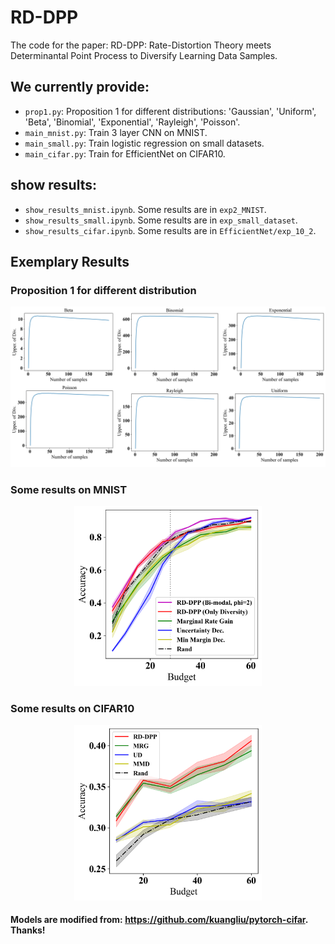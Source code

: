 # RD-DPP
The code for the paper: RD-DPP: Rate-Distortion Theory meets Determinantal Point Process to Diversify Learning Data Samples.

## We currently provide:
- ```prop1.py```: Proposition 1 for different distributions:
'Gaussian', 'Uniform', 'Beta', 'Binomial', 'Exponential', 'Rayleigh', 'Poisson'.
- ```main_mnist.py```: Train 3 layer CNN on MNIST.
- ```main_small.py```: Train logistic regression on small datasets.
- ```main_cifar.py```: Train for EfficientNet on CIFAR10. 


## show results:
- ```show_results_mnist.ipynb```. Some results are in ```exp2_MNIST```.
- ```show_results_small.ipynb```. Some results are in ```exp_small_dataset```.
- ```show_results_cifar.ipynb```. Some results are in ```EfficientNet/exp_10_2```.


## Exemplary Results
### Proposition 1 for different distribution

<div align="center">
	<img src="https://github.com/XiwenChen-Clemson/RD-DPP/blob/main/view_phase.jpg" alt="Editor" width="800">
</div>


### Some results on MNIST
<div align="center">
	<img src="https://github.com/XiwenChen-Clemson/RD-DPP/blob/main/MNIST_clean.png" alt="Editor" width="300">
</div>

### Some results on CIFAR10

<div align="center">
	<img src="https://github.com/XiwenChen-Clemson/RD-DPP/blob/main/EfficientNet_CIFAR10_10.png" alt="Editor" width="300">
</div>





#### Models are modified from: https://github.com/kuangliu/pytorch-cifar. Thanks!



